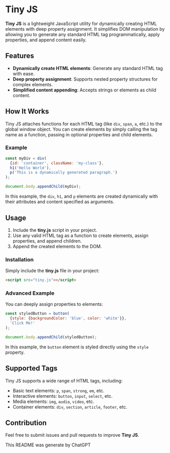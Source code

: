 # Tiny JS

**Tiny JS** is a lightweight JavaScript utility for dynamically creating HTML elements with deep property assignment. It simplifies DOM manipulation by allowing you to generate any standard HTML tag programmatically, apply properties, and append content easily.

## Features
- **Dynamically create HTML elements**: Generate any standard HTML tag with ease.
- **Deep property assignment**: Supports nested property structures for complex elements.
- **Simplified content appending**: Accepts strings or elements as child content.

## How It Works
Tiny JS attaches functions for each HTML tag (like `div`, `span`, `a`, etc.) to the global window object. You can create elements by simply calling the tag name as a function, passing in optional properties and child elements.

### Example

```javascript
const myDiv = div(
  {id: 'container', className: 'my-class'}, 
  h1('Hello World'), 
  p('This is a dynamically generated paragraph.')
);

document.body.appendChild(myDiv);
```

In this example, the `div`, `h1`, and `p` elements are created dynamically with their attributes and content specified as arguments.

## Usage
1. Include the **tiny.js** script in your project.
2. Use any valid HTML tag as a function to create elements, assign properties, and append children.
3. Append the created elements to the DOM.

### Installation
Simply include the **tiny.js** file in your project:

```html
<script src="tiny.js"></script>
```

### Advanced Example

You can deeply assign properties to elements:

```javascript
const styledButton = button(
  {style: {backgroundColor: 'blue', color: 'white'}}, 
  'Click Me!'
);

document.body.appendChild(styledButton);
```

In this example, the `button` element is styled directly using the `style` property.

## Supported Tags
Tiny JS supports a wide range of HTML tags, including:
- Basic text elements: `p`, `span`, `strong`, `em`, etc.
- Interactive elements: `button`, `input`, `select`, etc.
- Media elements: `img`, `audio`, `video`, etc.
- Container elements: `div`, `section`, `article`, `footer`, etc.

## Contribution
Feel free to submit issues and pull requests to improve **Tiny JS**.


This README was generate by ChatGPT

